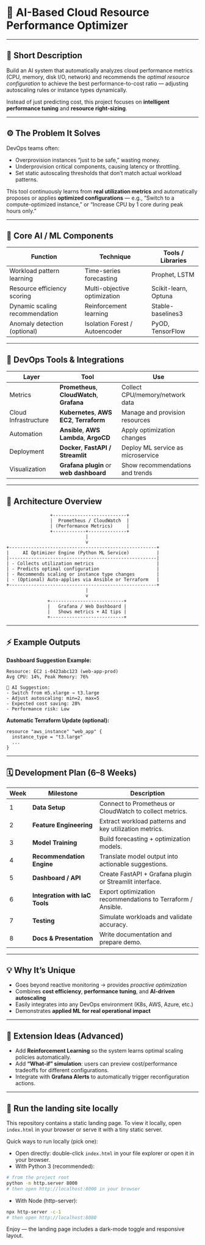
# 🚀 **AI-Based Cloud Resource Performance Optimizer**

---

## 🧠 **Short Description**

Build an AI system that automatically analyzes cloud performance metrics (CPU, memory, disk I/O, network) and recommends the *optimal resource configuration* to achieve the best performance-to-cost ratio — adjusting autoscaling rules or instance types dynamically.

Instead of just predicting cost, this project focuses on **intelligent performance tuning** and **resource right-sizing**.

---

## ⚙️ **The Problem It Solves**

DevOps teams often:

* Overprovision instances “just to be safe,” wasting money.
* Underprovision critical components, causing latency or throttling.
* Set static autoscaling thresholds that don’t match actual workload patterns.

This tool continuously learns from **real utilization metrics** and automatically proposes or applies **optimized configurations** — e.g., “Switch to a compute-optimized instance,” or “Increase CPU by 1 core during peak hours only.”

---

## 🧩 **Core AI / ML Components**

| Function                       | Technique                      | Tools / Libraries    |
| ------------------------------ | ------------------------------ | -------------------- |
| Workload pattern learning      | Time-series forecasting        | Prophet, LSTM        |
| Resource efficiency scoring    | Multi-objective optimization   | Scikit-learn, Optuna |
| Dynamic scaling recommendation | Reinforcement learning         | Stable-baselines3    |
| Anomaly detection (optional)   | Isolation Forest / Autoencoder | PyOD, TensorFlow     |

---

## 🧰 **DevOps Tools & Integrations**

| Layer                | Tool                                        | Use                               |
| -------------------- | ------------------------------------------- | --------------------------------- |
| Metrics              | **Prometheus**, **CloudWatch**, **Grafana** | Collect CPU/memory/network data   |
| Cloud Infrastructure | **Kubernetes**, **AWS EC2**, **Terraform**  | Manage and provision resources    |
| Automation           | **Ansible**, **AWS Lambda**, **ArgoCD**     | Apply optimization changes        |
| Deployment           | **Docker**, **FastAPI / Streamlit**         | Deploy ML service as microservice |
| Visualization        | **Grafana plugin** or **web dashboard**     | Show recommendations and trends   |

---

## 🧩 **Architecture Overview**

```
                +---------------------------+
                |  Prometheus / CloudWatch  |
                | (Performance Metrics)     |
                +------------+--------------+
                             |
                             v
+------------------------------------------------------+
|     AI Optimizer Engine (Python ML Service)          |
|------------------------------------------------------|
| - Collects utilization metrics                       |
| - Predicts optimal configuration                     |
| - Recommends scaling or instance type changes        |
| - (Optional) Auto-applies via Ansible or Terraform   |
+------------------------------------------------------+
                             |
                             v
               +---------------------------+
               |   Grafana / Web Dashboard |
               |   Shows metrics + AI tips |
               +---------------------------+
```

---

## ⚡ **Example Outputs**

**Dashboard Suggestion Example:**

```
Resource: EC2 i-0423abc123 (web-app-prod)
Avg CPU: 14%, Peak Memory: 76%

🧠 AI Suggestion:
- Switch from m5.xlarge → t3.large
- Adjust autoscaling: min=2, max=5
- Expected cost saving: 28%
- Performance risk: Low
```

**Automatic Terraform Update (optional):**

```hcl
resource "aws_instance" "web_app" {
  instance_type = "t3.large"
  ...
}
```

---

## 🗓️ **Development Plan (6–8 Weeks)**

| Week | Milestone                      | Description                                                 |
| ---- | ------------------------------ | ----------------------------------------------------------- |
| 1    | **Data Setup**                 | Connect to Prometheus or CloudWatch to collect metrics.     |
| 2    | **Feature Engineering**        | Extract workload patterns and key utilization metrics.      |
| 3    | **Model Training**             | Build forecasting + optimization models.                    |
| 4    | **Recommendation Engine**      | Translate model output into actionable suggestions.         |
| 5    | **Dashboard / API**            | Create FastAPI + Grafana plugin or Streamlit interface.     |
| 6    | **Integration with IaC Tools** | Export optimization recommendations to Terraform / Ansible. |
| 7    | **Testing**                    | Simulate workloads and validate accuracy.                   |
| 8    | **Docs & Presentation**        | Write documentation and prepare demo.                       |

---

## 💡 **Why It’s Unique**

* Goes beyond reactive monitoring → provides *proactive optimization*
* Combines **cost efficiency**, **performance tuning**, and **AI-driven autoscaling**
* Easily integrates into any DevOps environment (K8s, AWS, Azure, etc.)
* Demonstrates **applied ML for real operational impact**

---

## 🧠 **Extension Ideas (Advanced)**

* Add **Reinforcement Learning** so the system learns optimal scaling policies automatically.
* Add **“What-if” simulation**: users can preview cost/performance tradeoffs for different configurations.
* Integrate with **Grafana Alerts** to automatically trigger reconfiguration actions.

---

## 🏁 Run the landing site locally

This repository contains a static landing page. To view it locally, open `index.html` in your browser or serve it with a tiny static server.


Quick ways to run locally (pick one):

* Open directly: double-click `index.html` in your file explorer or open it in your browser.
* With Python 3 (recommended):

```bash
# from the project root
python -m http.server 8000
# then open http://localhost:8000 in your browser
```

* With Node (http-server):

```bash
npx http-server -c-1
# then open http://localhost:8080
```

Enjoy — the landing page includes a dark-mode toggle and responsive layout.
